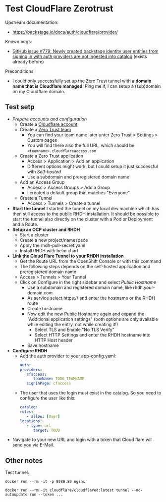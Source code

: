 # Test CloudFlare Zerotrust

Upstream documentation:

 * https://backstage.io/docs/auth/cloudflare/provider/

Known bugs:

* [GitHub issue #779: Newly created backstage identity user entities from signing in with auth providers are not ingested into catalog](https://github.com/janus-idp/backstage-showcase/issues/779) (exists already before)

Preconditions:

* I could only successfully set up the Zero Trust tunnel with a **domain name that is Cloudflare managed**. Ping me if, I can setup a (sub)domain on my Cloudflare domain.

## Test setp

* *Prepare accounts and configuration*
  * Create a [Cloudflare account](https://www.cloudflare.com/)
  * Create a [Zero Trust team](https://one.dash.cloudflare.com/)
    * You can find your team name later unter Zero Trust > Settings > Custom pages
    * You will find there also the full URL, which should be `<teamname>.cloudflareaccess.com`
  * Create a Zero Trust application
    * Access > Application > Add an application
    * Different options might work, but I could setup it just successful with *Self-hosted*
    * Use a subdomain and preregistered domain name
  * Add an Access Group
    * Access > Access Groups > Add a Group
    * I created a default group that matches "Everyone"
  * Create a Tunnel
    * Access > Tunnels > Create a tunnel
* **Start the tunnel**
  I started the tunnel on my local dev machine which has then still access to the public RHDH installation. It should be possible to start the tunnel also directly on the cluster with a Pod or Deployment and a Route.
* **Setup an OCP cluster and RHDH**
  * Start a cluster
  * Create a new project/namespace
  * Apply the rhdh-pull-secret.yaml
  * Install RHDH with helm chart
* **Link the Cloud Flare Tunnel to your RHDH installation**
  * Get the Route URL from the OpenShift Console or with this command
  * The following steps depends on the self-hosted application and preregistered domain name
  * Access > Tunnels > Your Tunnel
  * Click on Configure in the right sidebar and select *Public Hostname*
    * Use a subdomain and registered domain name, like rhdh.your-domain.com
    * As service select https:// and enter the hostname or the RHDH route
    * Create hostname
    * Now edit the new Public Hostname again and expand the "Additional application settings" (both options are only available while editing the entry, not while creating it!)
      * Select TLS and Enable "No TLS Verify"
      * Select HTTP Settings and enter the RHDH hostname into HTTP Host header
    * Save hostname
* **Configure RHDH**
  * Add the auth provider to your app-config.yaml:
    ```yaml
    auth:
    providers:
       cfaccess:
          teamName: TODO_TEAMNAME
       signInPage: cfaccess
    ```
  * The user that uses the login must exist in the catalog. So you need to configure the user like this:
    ```yaml
    catalog:
    rules:
       - allow: [User]
    locations:
       - type: url
          target: TODO
    ```
* Navigate to your new URL and login with a token that Cloud flare will send you via E-Mail.

## Other notes

Test tunnel:

```
docker run --rm -it -p 8080:80 nginx

docker run --rm -it cloudflare/cloudflared:latest tunnel --no-autoupdate run --token ...
```

